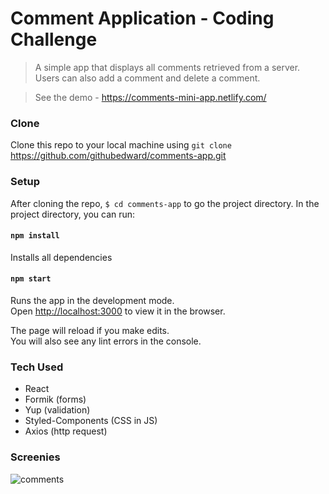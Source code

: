 # Comment Application - Coding Challenge

> A simple app that displays all comments retrieved from a server. Users can also add a comment and delete a comment.

> See the demo - https://comments-mini-app.netlify.com/

### Clone

Clone this repo to your local machine using `git clone` https://github.com/githubedward/comments-app.git

### Setup

After cloning the repo, `$ cd comments-app` to go the project directory.
In the project directory, you can run:

#### `npm install`

Installs all dependencies

#### `npm start`

Runs the app in the development mode.<br>
Open [http://localhost:3000](http://localhost:3000) to view it in the browser.

The page will reload if you make edits.<br>
You will also see any lint errors in the console.

### Tech Used

- React
- Formik (forms)
- Yup (validation)
- Styled-Components (CSS in JS)
- Axios (http request)

### Screenies
![comments](https://user-images.githubusercontent.com/41134618/57120295-7764b780-6d3e-11e9-8e4b-6b93f13e2ae4.gif)

